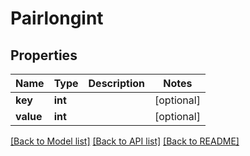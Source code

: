 # Pairlongint

## Properties
Name | Type | Description | Notes
------------ | ------------- | ------------- | -------------
**key** | **int** |  | [optional] 
**value** | **int** |  | [optional] 

[[Back to Model list]](../README.md#documentation-for-models) [[Back to API list]](../README.md#documentation-for-api-endpoints) [[Back to README]](../README.md)


